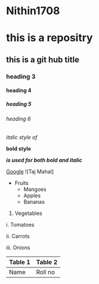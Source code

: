 # Nithin1708
# this is a repositry
## this is a git hub title
### heading 3
#### heading 4
##### heading 5
###### heading 6

*italic style of*

**bold style**

***is used for both bold and italic***

 [Google]( https://www.google.com)
![Taj Mahal]


* Fruits 
  * Mangoes
  * Apples
  * Bananas
1. Vegetables

  i.  Tomatoes

  ii.  Carrots

  iii.  Onions

  Table 1 | Table 2
  ---------|------
 Name | Roll no
